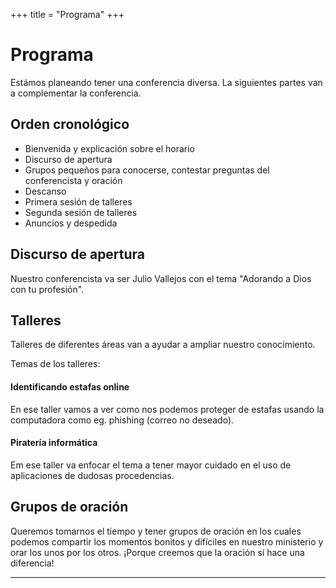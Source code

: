 +++
title = "Programa"
+++

# Programa

Estámos planeando tener una conferencia diversa. La siguientes partes van a complementar la conferencia.

## Orden cronológico
* Bienvenida y explicación sobre el horario
* Discurso de apertura
* Grupos pequeños para conocerse, contestar preguntas del conferencista y oración
* Descanso
* Primera sesión de talleres
* Segunda sesión de talleres
* Anuncios y despedida

## Discurso de apertura

Nuestro conferencista va ser Julio Vallejos con el tema "Adorando a Dios con tu profesión".

## Talleres

Talleres de diferentes áreas van a ayudar a ampliar nuestro conocimiento. <!--Si tienen algún tema que quieren compartir en ese formato les pedimos que se dirigan con nosotros.-->

<!--Los temas de la sesión 1 se van a llevar a cabo al mismo tiempo lo que significa que los participantes podrán escoger uno de los 2 talleres de la sesión 1.
Lo mismo aplica para la sesión 2: de los 3 talleres disponibles los participantes podrán escoger uno.-->

Temas de los talleres:
#### Identificando estafas online
En ese taller vamos a ver como nos podemos proteger de estafas usando la computadora como eg. phishing (correo no deseado).
#### Piratería informática
Em ese taller va enfocar el tema a tener mayor cuidado en el uso de aplicaciones de dudosas procedencias.
<!--
## Grupos de interés

En los grupos de interés se pueden reunir personas que trabajan en el mismo área para compartir sus experiencias. Ejemplos para grupos de interés pueden ser Linux, Windows, Ciber Seguridad etc.
-->

## Grupos de oración

Queremos tomarnos el tiempo y tener grupos de oración en los cuales podemos compartir los momentos bonitos y difíciles en nuestro ministerio y orar los unos por los otros. ¡Porque creemos que la oración sí hace una diferencia!

<!--
## Competencia "Tecnología para Misiones"

En ese espacio podemos compartir si hemos desarollado un programa o algo similar para que otros lo conozcan e igual lo puedan usar en sus ministerios.
-->
---
